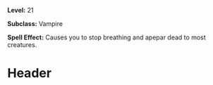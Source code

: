 <!-- TITLE: Spell: Feign Death -->
<!-- SUBTITLE:  -->

**Level:** 21

**Subclass:** Vampire

**Spell Effect:** Causes you to stop breathing and apepar dead to most creatures.

# Header